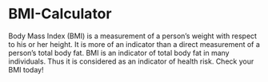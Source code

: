 # BMI-Calculator
Body Mass Index (BMI) is a measurement of a person’s weight with respect to his or her height. It is more of an indicator than a direct measurement of a person’s total body fat.
BMI is an indicator of total body fat in many individuals. Thus it is considered as an indicator of health risk.
Check your BMI today!
